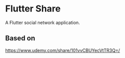 # Flutter Share

A Flutter social network application.

## Based on

https://www.udemy.com/share/101vvCBUYecVtTR3Q=/
